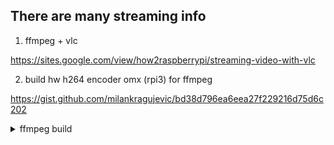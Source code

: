 ## There are many streaming info

1. ffmpeg + vlc

https://sites.google.com/view/how2raspberrypi/streaming-video-with-vlc

2. build hw h264 encoder omx (rpi3) for ffmpeg 

https://gist.github.com/milankragujevic/bd38d796ea6eea27f229216d75d6c202
<details>
<summary>ffmpeg build</summary>
wget http://www.deb-multimedia.org/pool/main/d/deb-multimedia-keyring/deb-multimedia-keyring_2016.8.1_all.deb -O /tmp/deb-multimedia-keyring.deb
sudo dpkg -i /tmp/deb-multimedia-keyring.deb 
rm /tmp/deb-multimedia-keyring.deb
sudo sh -c 'echo "deb http://www.deb-multimedia.org stretch main non-free" >> /etc/apt/sources.list'
sudo apt update
sudo apt upgrade -y 
sudo apt install -y libfdk-aac-dev libomxil-bellagio-dev libx264-dev libasound2-dev libmp3lame-dev autoconf automake build-essential libfreetype6-dev libtool pkg-config texinfo zlib1g-dev git
cd ~
git clone git://source.ffmpeg.org/ffmpeg.git
cd ffmpeg/
./configure --enable-indev=alsa --arch=armel --target-os=linux --enable-gpl --enable-omx --enable-omx-rpi --enable-nonfree --enable-libfdk-aac --enable-libmp3lame  --disable-shared --enable-static
make -j4
sudo make install
</details>
